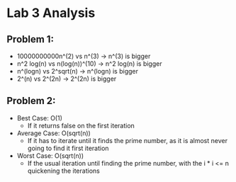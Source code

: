 # Lab 3 Analysis
## Problem 1:
- 10000000000n^(2) vs n^(3) -> n^(3) is bigger
- n^2 log(n) vs n(log(n))^(10) -> n^2 log(n) is bigger
- n^(logn) vs 2^sqrt(n) -> n^(logn) is bigger
- 2^(n) vs 2^(2n) -> 2^(2n) is bigger

## Problem 2:
- Best Case: O(1)
  - If it returns false on the first iteration
- Average Case: O(sqrt(n))
  - If it has to iterate until it finds the prime number, as it is almost never going to find it first iteration
- Worst Case: O(sqrt(n))
  -  If the usual iteration until finding the prime number, with the i * i <= n quickening the iterations
